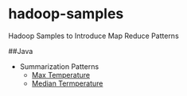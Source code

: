 hadoop-samples
==============

Hadoop Samples to Introduce Map Reduce Patterns

##Java

  + Summarization Patterns
    +  [Max Temperature](../../../hadoop-samples/tree/master/java/hadoop-max-example/readme.md)
    +  [Median Termperature]()

 

